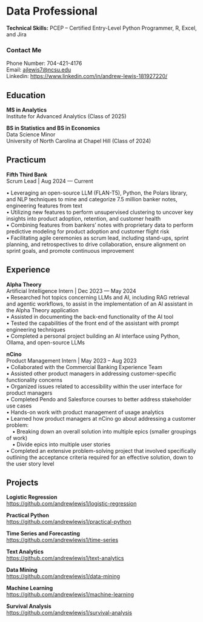 # Data Professional
**Technical Skills:** PCEP – Certified Entry-Level Python Programmer, R, Excel, and Jira

### Contact Me
Phone Number: 704-421-4176 <br />
Email: ajlewis7@ncsu.edu <br />
Linkedin: https://www.linkedin.com/in/andrew-lewis-181927220/ <br />

## Education
**MS in Analytics** <br />
Institute for Advanced Analytics (Class of 2025) <br />

**BS in Statistics and BS in Economics** <br />
Data Science Minor <br />
University of North Carolina at Chapel Hill (Class of 2024)

## Practicum
**Fifth Third Bank** <br />
Scrum Lead | Aug 2024 — Current <br />

•	Leveraging an open-source LLM (FLAN-T5), Python, the Polars library, and NLP techniques to mine and categorize 7.5 million banker notes, engineering features from text <br />
•	Utilizing new features to perform unsupervised clustering to uncover key insights into product adoption, retention, and customer health <br />
•	Combining features from bankers’ notes with proprietary data to perform predictive modeling for product adoption and customer flight risk <br />
•	Facilitating agile ceremonies as scrum lead, including stand-ups, sprint planning, and retrospectives to drive collaboration, ensure alignment on sprint goals, and promote continuous improvement <br />

## Experience
**Alpha Theory** <br />
Artificial Intelligence Intern | Dec 2023 — May 2024 <br />
•	Researched hot topics concerning LLMs and AI, including RAG retrieval and agentic workflows, to assist in the implementation of an AI assistant in the Alpha Theory application <br />
•	Assisted in documenting the back-end functionality of the AI tool <br />
•	Tested the capabilities of the front end of the assistant with prompt engineering techniques <br />
•	Completed a personal project building an AI interface using Python, Ollama, and open-source LLMs <br />

**nCino** <br />
Product Management Intern | May 2023 – Aug 2023 <br />
•	Collaborated with the Commercial Banking Experience Team <br />
•	Assisted other product managers in addressing customer-specific functionality concerns <br />
•	Organized issues related to accessibility within the user interface for product managers <br />
•	Completed Pendo and Salesforce courses to better address stakeholder use cases <br />
•	Hands-on work with product management of usage analytics <br />
•	Learned how product managers at nCino go about addressing a customer problem: <br />
&nbsp;&nbsp;&nbsp;&nbsp;•	Breaking down an overall solution into multiple epics (smaller groupings of work) <br />
&nbsp;&nbsp;&nbsp;&nbsp;•	Divide epics into multiple user stories <br />
•	Completed an extensive problem-solving project that involved specifically outlining the acceptance criteria required for an effective solution, down to the user story level


## Projects
**Logistic Regression** <br />
https://github.com/andrewlewis1/logistic-regression <br />

**Practical Python** <br />
https://github.com/andrewlewis1/practical-python <br />

**Time Series and Forecasting** <br />
https://github.com/andrewlewis1/time-series <br />

**Text Analytics** <br />
https://github.com/andrewlewis1/text-analytics <br />

**Data Mining** <br />
https://github.com/andrewlewis1/data-mining <br />

**Machine Learning** <br />
https://github.com/andrewlewis1/machine-learning <br />

**Survival Analysis** <br />
https://github.com/andrewlewis1/survival-analysis <br />
